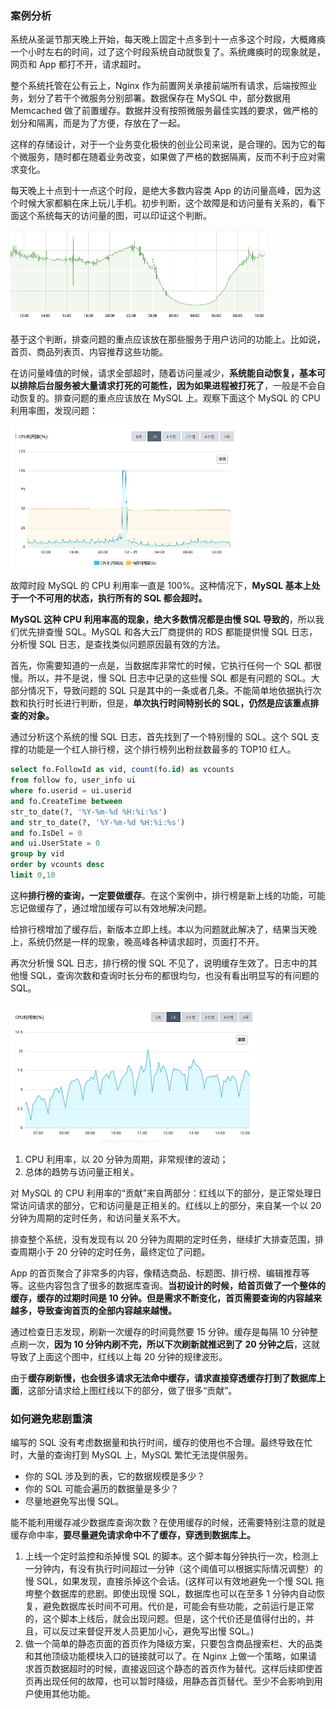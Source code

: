 ### 案例分析 ###

系统从圣诞节那天晚上开始，每天晚上固定十点多到十一点多这个时段，大概瘫痪一个小时左右的时间，过了这个时段系统自动就恢复了。系统瘫痪时的现象就是，网页和 App 都打不开，请求超时。

整个系统托管在公有云上，Nginx 作为前置网关承接前端所有请求，后端按照业务，划分了若干个微服务分别部署。数据保存在 MySQL 中，部分数据用 Memcached 做了前置缓存。数据并没有按照微服务最佳实践的要求，做严格的划分和隔离，而是为了方便，存放在了一起。

这样的存储设计，对于一个业务变化极快的创业公司来说，是合理的。因为它的每个微服务，随时都在随着业务改变，如果做了严格的数据隔离，反而不利于应对需求变化。

每天晚上十点到十一点这个时段，是绝大多数内容类 App 的访问量高峰，因为这个时候大家都躺在床上玩儿手机。初步判断，这个故障是和访问量有关系的，看下面这个系统每天的访问量的图，可以印证这个判断。



<img src="./images/b6bd0e5d44075011680003338ff4bef7.png" alt="img" style="zoom:50%;" />

基于这个判断，排查问题的重点应该放在那些服务于用户访问的功能上。比如说，首页、商品列表页、内容推荐这些功能。

在访问量峰值的时候，请求全部超时，随着访问量减少，**系统能自动恢复，基本可以排除后台服务被大量请求打死的可能性，因为如果进程被打死了**，一般是不会自动恢复的。排查问题的重点应该放在 MySQL 上。观察下面这个 MySQL 的 CPU 利用率图，发现问题：

<img src="./images/c73f64774a451cc6ce74d6b99535f0d7.png" alt="img" style="zoom:50%;" />

故障时段 MySQL 的 CPU 利用率一直是 100%。这种情况下，**MySQL 基本上处于一个不可用的状态，执行所有的 SQL 都会超时。**

**MySQL 这种 CPU 利用率高的现象，绝大多数情况都是由慢 SQL 导致的**，所以我们优先排查慢 SQL。MySQL 和各大云厂商提供的 RDS 都能提供慢 SQL 日志，分析慢 SQL 日志，是查找类似问题原因最有效的方法。

首先，你需要知道的一点是，当数据库非常忙的时候，它执行任何一个 SQL 都很慢。所以，并不是说，慢 SQL 日志中记录的这些慢 SQL 都是有问题的 SQL。大部分情况下，导致问题的 SQL 只是其中的一条或者几条。不能简单地依据执行次数和执行时长进行判断，但是，**单次执行时间特别长的 SQL，仍然是应该重点排查的对象。**

通过分析这个系统的慢 SQL 日志，首先找到了一个特别慢的 SQL。这个 SQL 支撑的功能是一个红人排行榜，这个排行榜列出粉丝数最多的 TOP10 红人。

```sql
select fo.FollowId as vid, count(fo.id) as vcounts
from follow fo, user_info ui
where fo.userid = ui.userid
and fo.CreateTime between
str_to_date(?, '%Y-%m-%d %H:%i:%s')
and str_to_date(?, '%Y-%m-%d %H:%i:%s')
and fo.IsDel = 0
and ui.UserState = 0
group by vid
order by vcounts desc
limit 0,10
```

这种**排行榜的查询，一定要做缓存**。在这个案例中，排行榜是新上线的功能，可能忘记做缓存了，通过增加缓存可以有效地解决问题。

给排行榜增加了缓存后，新版本立即上线。本以为问题就此解决了，结果当天晚上，系统仍然是一样的现象，晚高峰各种请求超时，页面打不开。

再次分析慢 SQL 日志，排行榜的慢 SQL 不见了，说明缓存生效了。日志中的其他慢 SQL，查询次数和查询时长分布的都很均匀，也没有看出明显写的有问题的 SQL。

<img src="./images/c330355300eca211e5b1fad50709e91e.png" alt="img" style="zoom:50%;" />



1. CPU 利用率，以 20 分钟为周期，非常规律的波动；
2. 总体的趋势与访问量正相关。

对 MySQL 的 CPU 利用率的“贡献”来自两部分：红线以下的部分，是正常处理日常访问请求的部分，它和访问量是正相关的。红线以上的部分，来自某一个以 20 分钟为周期的定时任务，和访问量关系不大。

排查整个系统，没有发现有以 20 分钟为周期的定时任务，继续扩大排查范围，排查周期小于 20 分钟的定时任务，最终定位了问题。

App 的首页聚合了非常多的内容，像精选商品、标题图、排行榜、编辑推荐等等。这些内容包含了很多的数据库查询。**当初设计的时候，给首页做了一个整体的缓存，缓存的过期时间是 10 分钟。但是需求不断变化，首页需要查询的内容越来越多，导致查询首页的全部内容越来越慢。**

通过检查日志发现，刷新一次缓存的时间竟然要 15 分钟。缓存是每隔 10 分钟整点刷一次，**因为 10 分钟内刷不完，所以下次刷新就推迟到了 20 分钟之后**，这就导致了上面这个图中，红线以上每 20 分钟的规律波形。

由于**缓存刷新慢，也会很多请求无法命中缓存，请求直接穿透缓存打到了数据库上面**，这部分请求给上图红线以下的部分，做了很多“贡献”。

### 如何避免悲剧重演  ###

编写的 SQL 没有考虑数据量和执行时间，缓存的使用也不合理。最终导致在忙时，大量的查询打到 MySQL 上，MySQL 繁忙无法提供服务。

* 你的 SQL 涉及到的表，它的数据规模是多少？
* 你的 SQL 可能会遍历的数据量是多少？
* 尽量地避免写出慢 SQL。

能不能利用缓存减少数据库查询次数？在使用缓存的时候，还需要特别注意的就是缓存命中率，**要尽量避免请求命中不了缓存，穿透到数据库上。**

1. 上线一个定时监控和杀掉慢 SQL 的脚本。这个脚本每分钟执行一次，检测上一分钟内，有没有执行时间超过一分钟（这个阈值可以根据实际情况调整）的慢 SQL，如果发现，直接杀掉这个会话。(这样可以有效地避免一个慢 SQL 拖垮整个数据库的悲剧。即使出现慢 SQL，数据库也可以在至多 1 分钟内自动恢复，避免数据库长时间不可用。代价是，可能会有些功能，之前运行是正常的，这个脚本上线后，就会出现问题。但是，这个代价还是值得付出的，并且，可以反过来督促开发人员更加小心，避免写出慢 SQL。)
2. 做一个简单的静态页面的首页作为降级方案，只要包含商品搜索栏、大的品类和其他顶级功能模块入口的链接就可以了。在 Nginx 上做一个策略，如果请求首页数据超时的时候，直接返回这个静态的首页作为替代。这样后续即使首页再出现任何的故障，也可以暂时降级，用静态首页替代。至少不会影响到用户使用其他功能。









